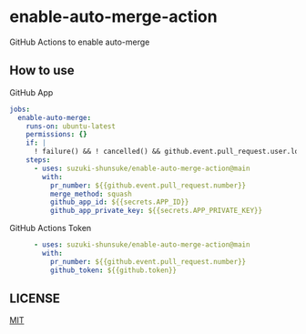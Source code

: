 # enable-auto-merge-action

GitHub Actions to enable auto-merge

## How to use

GitHub App

```yaml
jobs:
  enable-auto-merge:
    runs-on: ubuntu-latest
    permissions: {}
    if: |
      ! failure() && ! cancelled() && github.event.pull_request.user.login == 'renovate[bot]' && contains(github.event.pull_request.body, ' **Automerge**: Enabled.')
    steps:
      - uses: suzuki-shunsuke/enable-auto-merge-action@main
        with:
          pr_number: ${{github.event.pull_request.number}}
          merge_method: squash
          github_app_id: ${{secrets.APP_ID}}
          github_app_private_key: ${{secrets.APP_PRIVATE_KEY}}
```

GitHub Actions Token

```yaml
      - uses: suzuki-shunsuke/enable-auto-merge-action@main
        with:
          pr_number: ${{github.event.pull_request.number}}
          github_token: ${{github.token}}
```

## LICENSE

[MIT](LICENSE)
